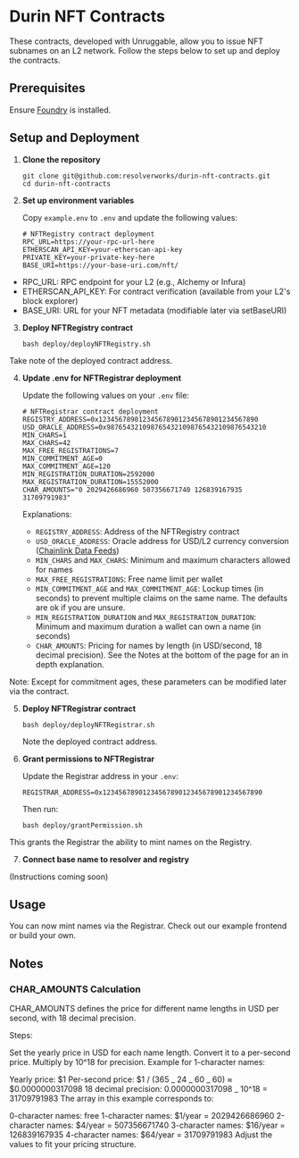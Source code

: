 # Durin NFT Contracts

These contracts, developed with Unruggable, allow you to issue NFT subnames on an L2 network. Follow the steps below to set up and deploy the contracts.

## Prerequisites

Ensure [Foundry](https://book.getfoundry.sh/) is installed.

## Setup and Deployment

1. **Clone the repository**

   ```shell
   git clone git@github.com:resolverworks/durin-nft-contracts.git
   cd durin-nft-contracts
   ```

2. **Set up environment variables**

   Copy `example.env` to `.env` and update the following values:

   ```env
   # NFTRegistry contract deployment
   RPC_URL=https://your-rpc-url-here
   ETHERSCAN_API_KEY=your-etherscan-api-key
   PRIVATE_KEY=your-private-key-here
   BASE_URI=https://your-base-uri.com/nft/
   ```

- RPC_URL: RPC endpoint for your L2 (e.g., Alchemy or Infura)
- ETHERSCAN_API_KEY: For contract verification (available from your L2's block explorer)
- BASE_URI: URL for your NFT metadata (modifiable later via setBaseURI)

3. **Deploy NFTRegistry contract**

   ```shell
   bash deploy/deployNFTRegistry.sh
   ```

Take note of the deployed contract address.

4. **Update .env for NFTRegistrar deployment**

   Update the following values on your `.env` file:

   ```env
   # NFTRegistrar contract deployment
   REGISTRY_ADDRESS=0x1234567890123456789012345678901234567890
   USD_ORACLE_ADDRESS=0x9876543210987654321098765432109876543210
   MIN_CHARS=1
   MAX_CHARS=42
   MAX_FREE_REGISTRATIONS=7
   MIN_COMMITMENT_AGE=0
   MAX_COMMITMENT_AGE=120
   MIN_REGISTRATION_DURATION=2592000
   MAX_REGISTRATION_DURATION=15552000
   CHAR_AMOUNTS="0 2029426686960 507356671740 126839167935 31709791983"
   ```

   Explanations:

   - `REGISTRY_ADDRESS`: Address of the NFTRegistry contract
   - `USD_ORACLE_ADDRESS`: Oracle address for USD/L2 currency conversion ([Chainlink Data Feeds](https://data.chain.link/feeds))
   - `MIN_CHARS` and `MAX_CHARS`: Minimum and maximum characters allowed for names
   - `MAX_FREE_REGISTRATIONS`: Free name limit per wallet
   - `MIN_COMMITMENT_AGE` and `MAX_COMMITMENT_AGE`: Lockup times (in seconds) to prevent multiple claims on the same name. The defaults are ok if you are unsure.
   - `MIN_REGISTRATION_DURATION` and `MAX_REGISTRATION_DURATION`: Minimum and maximum duration a wallet can own a name (in seconds)
   - `CHAR_AMOUNTS`: Pricing for names by length (in USD/second, 18 decimal precision). See the Notes at the bottom of the page for an in depth explanation.

Note: Except for commitment ages, these parameters can be modified later via the contract.

5. **Deploy NFTRegistrar contract**

   ```shell
   bash deploy/deployNFTRegistrar.sh
   ```

   Note the deployed contract address.

6. **Grant permissions to NFTRegistrar**

   Update the Registrar address in your `.env`:

   ```env
   REGISTRAR_ADDRESS=0x1234567890123456789012345678901234567890
   ```

   Then run:

   ```shell
   bash deploy/grantPermission.sh
   ```

This grants the Registrar the ability to mint names on the Registry.

7. **Connect base name to resolver and registry**

(Instructions coming soon)

## Usage

You can now mint names via the Registrar. Check out our example frontend or build your own.

## Notes

### CHAR_AMOUNTS Calculation

CHAR_AMOUNTS defines the price for different name lengths in USD per second, with 18 decimal precision.

Steps:

Set the yearly price in USD for each name length.
Convert it to a per-second price.
Multiply by 10^18 for precision.
Example for 1-character names:

Yearly price: $1
Per-second price: $1 / (365 _ 24 _ 60 _ 60) ≈ $0.0000000317098
18 decimal precision: 0.0000000317098 _ 10^18 = 31709791983
The array in this example corresponds to:

0-character names: free
1-character names: $1/year = 2029426686960
2-character names: $4/year = 507356671740
3-character names: $16/year = 126839167935
4-character names: $64/year = 31709791983
Adjust the values to fit your pricing structure.
